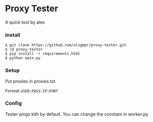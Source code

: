 # Proxy Tester

A quick tool by alex


### Install

```
$ git clone https://github.com/alxgmpr/proxy-tester.git
$ cd proxy-tester
$ pip install -r requirements.html
$ python main.py
```


### Setup

Put proxies in proxies.txt

Format ```USER:PASS:IP:PORT```


### Config

Tester pings kith by default. You can change the constant in worker.py



